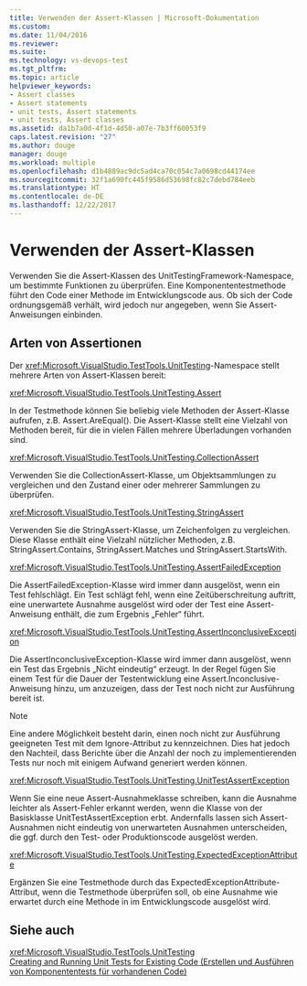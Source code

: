 ```yaml
---
title: Verwenden der Assert-Klassen | Microsoft-Dokumentation
ms.custom: 
ms.date: 11/04/2016
ms.reviewer: 
ms.suite: 
ms.technology: vs-devops-test
ms.tgt_pltfrm: 
ms.topic: article
helpviewer_keywords:
- Assert classes
- Assert statements
- unit tests, Assert statements
- unit tests, Assert classes
ms.assetid: da1b7a0d-4f1d-4d50-a07e-7b3ff60053f9
caps.latest.revision: "27"
ms.author: douge
manager: douge
ms.workload: multiple
ms.openlocfilehash: d1b4889ac9dc5ad4ca70c054c7a0698cd44174ee
ms.sourcegitcommit: 32f1a690fc445f9586d53698fc82c7debd784eeb
ms.translationtype: HT
ms.contentlocale: de-DE
ms.lasthandoff: 12/22/2017
---
```

# <a name="using-the-assert-classes"></a>Verwenden der Assert-Klassen
Verwenden Sie die Assert-Klassen des UnitTestingFramework-Namespace, um bestimmte Funktionen zu überprüfen. Eine Komponententestmethode führt den Code einer Methode im Entwicklungscode aus. Ob sich der Code ordnungsgemäß verhält, wird jedoch nur angegeben, wenn Sie Assert-Anweisungen einbinden.  
  
## <a name="kinds-of-asserts"></a>Arten von Assertionen  
 Der <xref:Microsoft.VisualStudio.TestTools.UnitTesting>-Namespace stellt mehrere Arten von Assert-Klassen bereit:  
  
 <xref:Microsoft.VisualStudio.TestTools.UnitTesting.Assert>  
  
 In der Testmethode können Sie beliebig viele Methoden der Assert-Klasse aufrufen, z.B. Assert.AreEqual(). Die Assert-Klasse stellt eine Vielzahl von Methoden bereit, für die in vielen Fällen mehrere Überladungen vorhanden sind.  
  
 <xref:Microsoft.VisualStudio.TestTools.UnitTesting.CollectionAssert>  
  
 Verwenden Sie die CollectionAssert-Klasse, um Objektsammlungen zu vergleichen und den Zustand einer oder mehrerer Sammlungen zu überprüfen.  
  
 <xref:Microsoft.VisualStudio.TestTools.UnitTesting.StringAssert>  
  
 Verwenden Sie die StringAssert-Klasse, um Zeichenfolgen zu vergleichen. Diese Klasse enthält eine Vielzahl nützlicher Methoden, z.B. StringAssert.Contains, StringAssert.Matches und StringAssert.StartsWith.  
  
 <xref:Microsoft.VisualStudio.TestTools.UnitTesting.AssertFailedException>  
  
 Die AssertFailedException-Klasse wird immer dann ausgelöst, wenn ein Test fehlschlägt. Ein Test schlägt fehl, wenn eine Zeitüberschreitung auftritt, eine unerwartete Ausnahme ausgelöst wird oder der Test eine Assert-Anweisung enthält, die zum Ergebnis „Fehler“ führt.  
  
 <xref:Microsoft.VisualStudio.TestTools.UnitTesting.AssertInconclusiveException>  
  
 Die AssertInconclusiveException-Klasse wird immer dann ausgelöst, wenn ein Test das Ergebnis „Nicht eindeutig“ erzeugt. In der Regel fügen Sie einem Test für die Dauer der Testentwicklung eine Assert.Inconclusive-Anweisung hinzu, um anzuzeigen, dass der Test noch nicht zur Ausführung bereit ist.  
  
> [!NOTE]
>  Eine andere Möglichkeit besteht darin, einen noch nicht zur Ausführung geeigneten Test mit dem Ignore-Attribut zu kennzeichnen. Dies hat jedoch den Nachteil, dass Berichte über die Anzahl der noch zu implementierenden Tests nur noch mit einigem Aufwand generiert werden können.  
  
 <xref:Microsoft.VisualStudio.TestTools.UnitTesting.UnitTestAssertException>  
  
 Wenn Sie eine neue Assert-Ausnahmeklasse schreiben, kann die Ausnahme leichter als Assert-Fehler erkannt werden, wenn die Klasse von der Basisklasse UnitTestAssertException erbt. Andernfalls lassen sich Assert-Ausnahmen nicht eindeutig von unerwarteten Ausnahmen unterscheiden, die ggf. durch den Test- oder Produktionscode ausgelöst werden.  
  
 <xref:Microsoft.VisualStudio.TestTools.UnitTesting.ExpectedExceptionAttribute>  
  
 Ergänzen Sie eine Testmethode durch das ExpectedExceptionAttribute-Attribut, wenn die Testmethode überprüfen soll, ob eine Ausnahme wie erwartet durch eine Methode in im Entwicklungscode ausgelöst wird.  
  
## <a name="see-also"></a>Siehe auch  
 <xref:Microsoft.VisualStudio.TestTools.UnitTesting>   
 [Creating and Running Unit Tests for Existing Code (Erstellen und Ausführen von Komponententests für vorhandenen Code)](http://msdn.microsoft.com/en-us/e8370b93-085b-41c9-8dec-655bd886f173)

